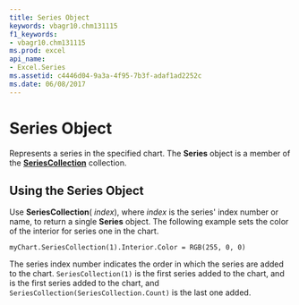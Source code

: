 ```yaml
---
title: Series Object
keywords: vbagr10.chm131115
f1_keywords:
- vbagr10.chm131115
ms.prod: excel
api_name:
- Excel.Series
ms.assetid: c4446d04-9a3a-4f95-7b3f-adaf1ad2252c
ms.date: 06/08/2017
---
```



# Series Object

Represents a series in the specified chart. The **Series** object is a member of the **[SeriesCollection](seriescollection-collection-excel.md)** collection.


## Using the Series Object

Use **SeriesCollection**( _index_), where  _index_ is the series' index number or name, to return a single **Series** object. The following example sets the color of the interior for series one in the chart.


```
myChart.SeriesCollection(1).Interior.Color = RGB(255, 0, 0)
```

The series index number indicates the order in which the series are added to the chart.  `SeriesCollection(1)` is the first series added to the chart, and is the first series added to the chart, and `SeriesCollection(SeriesCollection.Count)` is the last one added.


